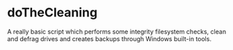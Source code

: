# doTheCleaning
A really basic script which performs some integrity filesystem checks, clean and defrag drives and creates backups through Windows built-in tools.
